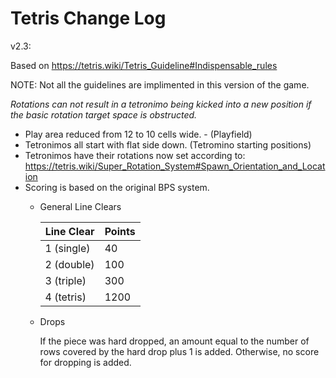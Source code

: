 # Tetris Change Log

v2.3:

Based on https://tetris.wiki/Tetris_Guideline#Indispensable_rules

NOTE: Not all the guidelines are implimented in this version of the game.

_Rotations can not result in a tetronimo being kicked into a new position if the basic rotation target space is obstructed._

* Play area reduced from 12 to 10 cells wide. - (Playfield)
* Tetronimos all start with flat side down. (Tetromino starting positions)
* Tetronimos have their rotations now set according to: https://tetris.wiki/Super_Rotation_System#Spawn_Orientation_and_Location
* Scoring is based on the original BPS system.
    * General Line Clears

      |Line Clear|Points
      |---|---
      |1 (single) | 40
      |2 (double) | 100
      |3 (triple) | 300
      |4 (tetris) | 1200
    
    * Drops

      If the piece was hard dropped, an amount equal to the number of rows covered by the hard drop plus 1 is added. Otherwise, no score for dropping is added.
